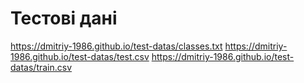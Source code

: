 # Тестові дані

https://dmitriy-1986.github.io/test-datas/classes.txt
https://dmitriy-1986.github.io/test-datas/test.csv
https://dmitriy-1986.github.io/test-datas/train.csv
